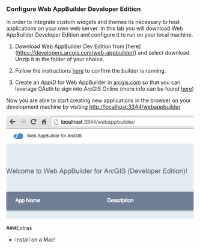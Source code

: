 ### Configure Web AppBuilder Developer Edition

In order to integrate custom widgets and themes its necessary to host applications on your own web server.  In this lab you will download Web AppBuilder Developer Edition and configure it to run on your local machine.

1.  Download Web AppBuilder Dev Edition from [here] (https://developers.arcgis.com/web-appbuilder/) and select download. Unzip it in the folder of your choice.

2. Follow the instructions [here](https://developers.arcgis.com/web-appbuilder/guide/getstarted.htm) to confirm the builder is running.

3. Create an *AppID* for Web AppBuilder in [arcgis.com](http://www.arcgis.com) so that you can leverage OAuth to sign into ArcGIS Online (more info can be found [here](https://developers.arcgis.com/web-appbuilder/guide/getstarted.htm))

Now you are able to start creating new applications in the browser on your development machine by visiting [http://localhost:3344/webappbuilder](http://localhost:3344/webappbuilder)

![running-wab](./running-wab.png)

###Extras
* Install on a Mac!